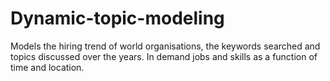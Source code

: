 # Dynamic-topic-modeling
Models the hiring trend of world organisations, the keywords searched and topics discussed over the years. In demand jobs and skills as a function of time and location.
